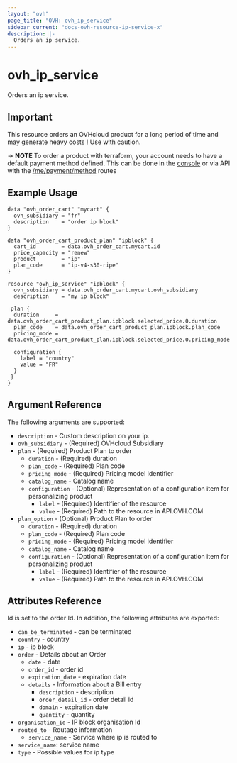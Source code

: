 ```yaml
---
layout: "ovh"
page_title: "OVH: ovh_ip_service"
sidebar_current: "docs-ovh-resource-ip-service-x"
description: |-
  Orders an ip service.
---
```


# ovh_ip_service

Orders an ip service.


## Important

This resource orders an OVHcloud product for a long period of time and may generate heavy costs !
Use with caution.

-> __NOTE__ To order a product with terraform, your account needs to have a default payment method defined. This can be done in the [console](https://www.ovh.com/manager/#/dedicated/billing/payment/method) or via API with the [/me/payment/method](https://api.ovh.com/console/#/me/payment/method~GET) routes


## Example Usage

```hcl
data "ovh_order_cart" "mycart" {
  ovh_subsidiary = "fr"
  description    = "order ip block"
}

data "ovh_order_cart_product_plan" "ipblock" {
  cart_id        = data.ovh_order_cart.mycart.id
  price_capacity = "renew"
  product        = "ip"
  plan_code      = "ip-v4-s30-ripe"
}

resource "ovh_ip_service" "ipblock" {
  ovh_subsidiary = data.ovh_order_cart.mycart.ovh_subsidiary
  description    = "my ip block"

 plan {
  duration     = data.ovh_order_cart_product_plan.ipblock.selected_price.0.duration
  plan_code    = data.ovh_order_cart_product_plan.ipblock.plan_code
  pricing_mode = data.ovh_order_cart_product_plan.ipblock.selected_price.0.pricing_mode

  configuration {
    label = "country"
    value = "FR"
  }
 }
}
```

## Argument Reference

The following arguments are supported:

* `description` - Custom description on your ip.
* `ovh_subsidiary` - (Required) OVHcloud Subsidiary
* `plan` - (Required) Product Plan to order
  * `duration` - (Required) duration
  * `plan_code` - (Required) Plan code
  * `pricing_mode` - (Required) Pricing model identifier
  * `catalog_name` - Catalog name
  * `configuration` - (Optional) Representation of a configuration item for personalizing product
    * `label` - (Required) Identifier of the resource
    * `value` - (Required) Path to the resource in API.OVH.COM
* `plan_option` - (Optional) Product Plan to order
  * `duration` - (Required) duration
  * `plan_code` - (Required) Plan code
  * `pricing_mode` - (Required) Pricing model identifier
  * `catalog_name` - Catalog name
  * `configuration` - (Optional) Representation of a configuration item for personalizing product
    * `label` - (Required) Identifier of the resource
    * `value` - (Required) Path to the resource in API.OVH.COM


## Attributes Reference

Id is set to the order Id. In addition, the following attributes are exported:

* `can_be_terminated` - can be terminated
* `country` - country
* `ip` - ip block
* `order` - Details about an Order
  * `date` - date
  * `order_id` - order id
  * `expiration_date` - expiration date
  * `details` - Information about a Bill entry
    * `description` - description
    * `order_detail_id` - order detail id
    * `domain` - expiration date
    * `quantity` - quantity
* `organisation_id` - IP block organisation Id
* `routed_to` - Routage information
  * `service_name` - Service where ip is routed to
* `service_name`: service name
* `type` - Possible values for ip type
